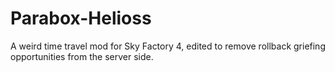 # Parabox-Helioss
A weird time travel mod for Sky Factory 4, edited to remove rollback griefing opportunities from the server side.
